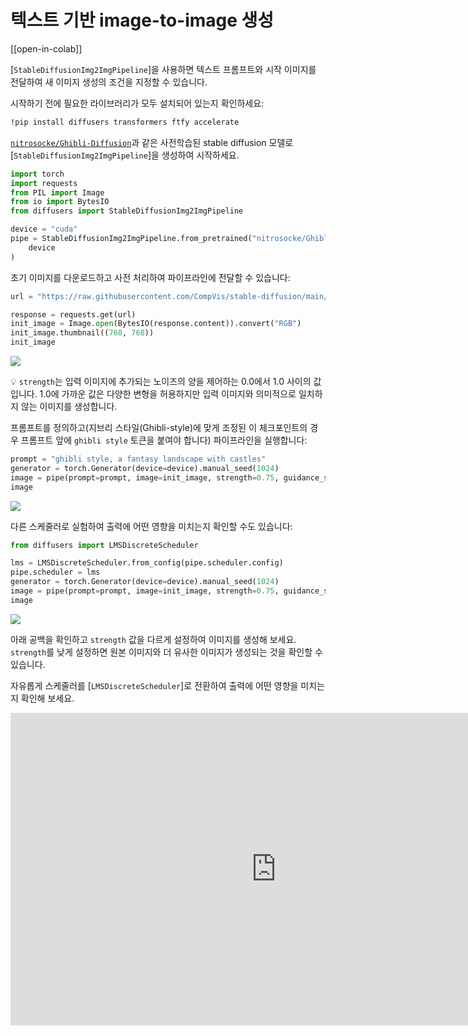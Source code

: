 <!--Copyright 2024 The HuggingFace Team. All rights reserved.

Licensed under the Apache License, Version 2.0 (the "License"); you may not use this file except in compliance with
the License. You may obtain a copy of the License at

http://www.apache.org/licenses/LICENSE-2.0

Unless required by applicable law or agreed to in writing, software distributed under the License is distributed on
an "AS IS" BASIS, WITHOUT WARRANTIES OR CONDITIONS OF ANY KIND, either express or implied. See the License for the
specific language governing permissions and limitations under the License.
-->

# 텍스트 기반 image-to-image 생성

[[open-in-colab]]

[`StableDiffusionImg2ImgPipeline`]을 사용하면 텍스트 프롬프트와 시작 이미지를 전달하여 새 이미지 생성의 조건을 지정할 수 있습니다.

시작하기 전에 필요한 라이브러리가 모두 설치되어 있는지 확인하세요:

```bash
!pip install diffusers transformers ftfy accelerate
```

[`nitrosocke/Ghibli-Diffusion`](https://huggingface.co/nitrosocke/Ghibli-Diffusion)과 같은 사전학습된 stable diffusion 모델로 [`StableDiffusionImg2ImgPipeline`]을 생성하여 시작하세요.


```python
import torch
import requests
from PIL import Image
from io import BytesIO
from diffusers import StableDiffusionImg2ImgPipeline

device = "cuda"
pipe = StableDiffusionImg2ImgPipeline.from_pretrained("nitrosocke/Ghibli-Diffusion", torch_dtype=torch.float16).to(
    device
)
```

초기 이미지를 다운로드하고 사전 처리하여 파이프라인에 전달할 수 있습니다:

```python
url = "https://raw.githubusercontent.com/CompVis/stable-diffusion/main/assets/stable-samples/img2img/sketch-mountains-input.jpg"

response = requests.get(url)
init_image = Image.open(BytesIO(response.content)).convert("RGB")
init_image.thumbnail((768, 768))
init_image
```

<div class="flex justify-center">
    <img src="https://huggingface.co/datasets/YiYiXu/test-doc-assets/resolve/main/image_2_image_using_diffusers_cell_8_output_0.jpeg"/>
</div>

<Tip>

💡 `strength`는 입력 이미지에 추가되는 노이즈의 양을 제어하는 0.0에서 1.0 사이의 값입니다. 1.0에 가까운 값은 다양한 변형을 허용하지만 입력 이미지와 의미적으로 일치하지 않는 이미지를 생성합니다.

</Tip>

프롬프트를 정의하고(지브리 스타일(Ghibli-style)에 맞게 조정된 이 체크포인트의 경우 프롬프트 앞에 `ghibli style` 토큰을 붙여야 합니다) 파이프라인을 실행합니다:

```python
prompt = "ghibli style, a fantasy landscape with castles"
generator = torch.Generator(device=device).manual_seed(1024)
image = pipe(prompt=prompt, image=init_image, strength=0.75, guidance_scale=7.5, generator=generator).images[0]
image
```

<div class="flex justify-center">
    <img src="https://huggingface.co/datasets/huggingface/documentation-images/resolve/main/diffusers/ghibli-castles.png"/>
</div>

다른 스케줄러로 실험하여 출력에 어떤 영향을 미치는지 확인할 수도 있습니다:

```python
from diffusers import LMSDiscreteScheduler

lms = LMSDiscreteScheduler.from_config(pipe.scheduler.config)
pipe.scheduler = lms
generator = torch.Generator(device=device).manual_seed(1024)
image = pipe(prompt=prompt, image=init_image, strength=0.75, guidance_scale=7.5, generator=generator).images[0]
image
```

<div class="flex justify-center">
    <img src="https://huggingface.co/datasets/huggingface/documentation-images/resolve/main/diffusers/lms-ghibli.png"/>
</div>

아래 공백을 확인하고 `strength` 값을 다르게 설정하여 이미지를 생성해 보세요. `strength`를 낮게 설정하면 원본 이미지와 더 유사한 이미지가 생성되는 것을 확인할 수 있습니다.

자유롭게 스케줄러를 [`LMSDiscreteScheduler`]로 전환하여 출력에 어떤 영향을 미치는지 확인해 보세요.

<iframe
	src="https://stevhliu-ghibli-img2img.hf.space"
	frameborder="0"
	width="850"
	height="500"
></iframe>